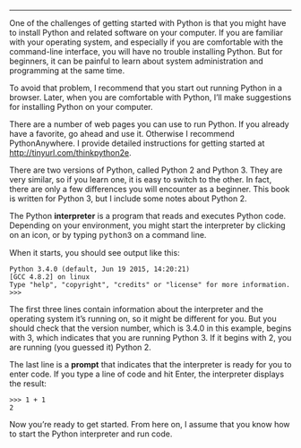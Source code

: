 --------------

One of the challenges of getting started with Python is that you might have to install Python and related software on your computer. If you are familiar with your operating system, and especially if you are comfortable with the command-line interface, you will have no trouble installing Python. But for beginners, it can be painful to learn about system administration and programming at the same time.

To avoid that problem, I recommend that you start out running Python in a browser. Later, when you are comfortable with Python, I’ll make suggestions for installing Python on your computer.

There are a number of web pages you can use to run Python. If you already have a favorite, go ahead and use it. Otherwise I recommend PythonAnywhere. I provide detailed instructions for getting started at <http://tinyurl.com/thinkpython2e>.

There are two versions of Python, called Python 2 and Python 3. They are very similar, so if you learn one, it is easy to switch to the other. In fact, there are only a few differences you will encounter as a beginner. This book is written for Python 3, but I include some notes about Python 2.

The Python <span>**interpreter**</span> is a program that reads and executes Python code. Depending on your environment, you might start the interpreter by clicking on an icon, or by typing <span STYLE="font-family: courier">python3</span> on a command line. 

When it starts, you should see output like this:

    Python 3.4.0 (default, Jun 19 2015, 14:20:21) 
    [GCC 4.8.2] on linux
    Type "help", "copyright", "credits" or "license" for more information.
    >>> 

The first three lines contain information about the interpreter and the operating system it’s running on, so it might be different for you. But you should check that the version number, which is <span>3.4.0</span> in this example, begins with 3, which indicates that you are running Python 3. If it begins with 2, you are running (you guessed it) Python 2.

The last line is a <span>**prompt**</span> that indicates that the interpreter is ready for you to enter code. If you type a line of code and hit Enter, the interpreter displays the result:

    >>> 1 + 1
    2

Now you’re ready to get started. From here on, I assume that you know how to start the Python interpreter and run code.


